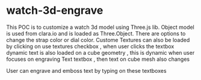 # watch-3d-engrave

This POC is to customize a watch 3d model using Three.js lib. 
Object model is used from clara.io and is loaded as Three.Object.
There are options to change the strap color or dial color.
Custome Textures can also be loaded by clicking on use textures checkbox , 
  when user clicks the textbox dynamic text is also loaded on a cube geometry , this is dynamic when user focuses on 
  engraving Text textbox , then text on cube mesh also changes
  
User can engrave and emboss text by typing on these textboxes
